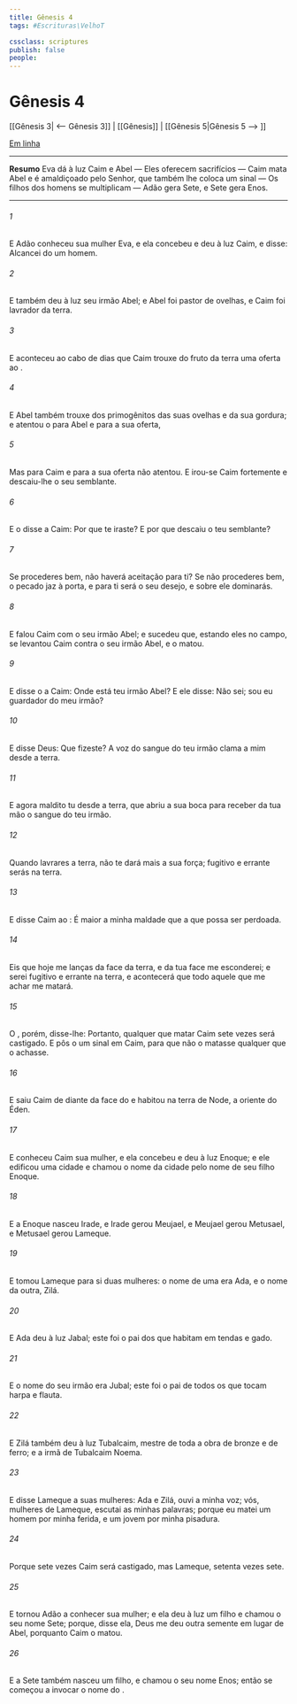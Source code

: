 ```yaml
---
title: Gênesis 4
tags: #Escrituras\VelhoT

cssclass: scriptures
publish: false
people:
---
```


# Gênesis 4
[[Gênesis 3| <-- Gênesis 3]] | [[Gênesis]] | [[Gênesis 5|Gênesis 5 --> ]]

[Em linha](https://churchofjesuschrist.org/study/scriptures/ot/gen/4?lang=por)

---
__Resumo__
Eva dá à luz Caim e Abel — Eles oferecem sacrifícios — Caim mata Abel e é amaldiçoado pelo Senhor, que também lhe coloca um sinal — Os filhos dos homens se multiplicam — Adão gera Sete, e Sete gera Enos.

---
###### 1 
E Adão conheceu sua mulher Eva, e ela concebeu e deu à luz Caim, e disse: Alcancei do  um homem.

###### 2 
E também deu à luz seu irmão Abel; e Abel foi pastor de ovelhas, e Caim foi lavrador da terra.

###### 3 
E aconteceu ao cabo de dias que Caim trouxe do fruto da terra uma oferta ao .

###### 4 
E Abel também trouxe dos primogênitos das suas ovelhas e da sua gordura; e atentou o  para Abel e para a sua oferta,

###### 5 
Mas para Caim e para a sua oferta não atentou. E irou-se Caim fortemente e descaiu-lhe o seu semblante.

###### 6 
E o  disse a Caim: Por que te iraste? E por que descaiu o teu semblante?

###### 7 
Se procederes bem, não haverá aceitação para ti? Se não procederes bem, o pecado jaz à porta, e para ti será o seu desejo, e sobre ele dominarás.

###### 8 
E falou Caim com o seu irmão Abel; e sucedeu que, estando eles no campo, se levantou Caim contra o seu irmão Abel, e o matou.

###### 9 
E disse o  a Caim: Onde está teu irmão Abel? E ele disse: Não sei; sou eu guardador do meu irmão?

###### 10 
E disse Deus: Que fizeste? A voz do sangue do teu irmão clama a mim desde a terra.

###### 11 
E agora maldito  tu desde a terra, que abriu a sua boca para receber da tua mão o sangue do teu irmão.

###### 12 
Quando lavrares a terra, não te dará mais a sua força; fugitivo e errante serás na terra.

###### 13 
E disse Caim ao : É maior a minha maldade que a que possa ser perdoada.

###### 14 
Eis que hoje me lanças da face da terra, e da tua face me esconderei; e serei fugitivo e errante na terra, e acontecerá que todo aquele que me achar me matará.

###### 15 
O , porém, disse-lhe: Portanto, qualquer que matar Caim sete vezes será castigado. E pôs o  um sinal em Caim, para que não o matasse qualquer que o achasse.

###### 16 
E saiu Caim de diante da face do  e habitou na terra de Node, a oriente do Éden.

###### 17 
E conheceu Caim sua mulher, e ela concebeu e deu à luz Enoque; e ele edificou uma cidade e chamou o nome da cidade pelo nome de seu filho Enoque.

###### 18 
E a Enoque nasceu Irade, e Irade gerou Meujael, e Meujael gerou Metusael, e Metusael gerou Lameque.

###### 19 
E tomou Lameque para si duas mulheres: o nome de uma era Ada, e o nome da outra, Zilá.

###### 20 
E Ada deu à luz Jabal; este foi o pai dos que habitam em tendas e  gado.

###### 21 
E o nome do seu irmão era Jubal; este foi o pai de todos os que tocam harpa e flauta.

###### 22 
E Zilá também deu à luz Tubalcaim, mestre de toda a obra de bronze e de ferro; e a irmã de Tubalcaim  Noema.

###### 23 
E disse Lameque a suas mulheres: Ada e Zilá, ouvi a minha voz; vós, mulheres de Lameque, escutai as minhas palavras; porque eu matei um homem por minha ferida, e um jovem por minha pisadura.

###### 24 
Porque sete vezes Caim será castigado, mas Lameque, setenta vezes sete.

###### 25 
E tornou Adão a conhecer sua mulher; e ela deu à luz um filho e chamou o seu nome Sete; porque, disse ela, Deus me deu outra semente em lugar de Abel, porquanto Caim o matou.

###### 26 
E a Sete também nasceu um filho, e chamou o seu nome Enos; então se começou a invocar o nome do .

